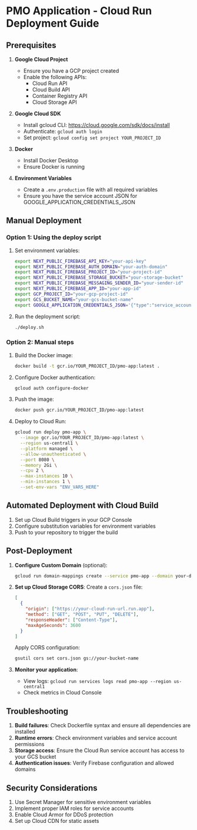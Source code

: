 # PMO Application - Cloud Run Deployment Guide

## Prerequisites

1. **Google Cloud Project**
   - Ensure you have a GCP project created
   - Enable the following APIs:
     - Cloud Run API
     - Cloud Build API
     - Container Registry API
     - Cloud Storage API

2. **Google Cloud SDK**
   - Install gcloud CLI: https://cloud.google.com/sdk/docs/install
   - Authenticate: `gcloud auth login`
   - Set project: `gcloud config set project YOUR_PROJECT_ID`

3. **Docker**
   - Install Docker Desktop
   - Ensure Docker is running

4. **Environment Variables**
   - Create a `.env.production` file with all required variables
   - Ensure you have the service account JSON for GOOGLE_APPLICATION_CREDENTIALS_JSON

## Manual Deployment

### Option 1: Using the deploy script

1. Set environment variables:
   ```bash
   export NEXT_PUBLIC_FIREBASE_API_KEY="your-api-key"
   export NEXT_PUBLIC_FIREBASE_AUTH_DOMAIN="your-auth-domain"
   export NEXT_PUBLIC_FIREBASE_PROJECT_ID="your-project-id"
   export NEXT_PUBLIC_FIREBASE_STORAGE_BUCKET="your-storage-bucket"
   export NEXT_PUBLIC_FIREBASE_MESSAGING_SENDER_ID="your-sender-id"
   export NEXT_PUBLIC_FIREBASE_APP_ID="your-app-id"
   export GCP_PROJECT_ID="your-gcp-project-id"
   export GCS_BUCKET_NAME="your-gcs-bucket-name"
   export GOOGLE_APPLICATION_CREDENTIALS_JSON='{"type":"service_account",...}'
   ```

2. Run the deployment script:
   ```bash
   ./deploy.sh
   ```

### Option 2: Manual steps

1. Build the Docker image:
   ```bash
   docker build -t gcr.io/YOUR_PROJECT_ID/pmo-app:latest .
   ```

2. Configure Docker authentication:
   ```bash
   gcloud auth configure-docker
   ```

3. Push the image:
   ```bash
   docker push gcr.io/YOUR_PROJECT_ID/pmo-app:latest
   ```

4. Deploy to Cloud Run:
   ```bash
   gcloud run deploy pmo-app \
     --image gcr.io/YOUR_PROJECT_ID/pmo-app:latest \
     --region us-central1 \
     --platform managed \
     --allow-unauthenticated \
     --port 8080 \
     --memory 2Gi \
     --cpu 2 \
     --max-instances 10 \
     --min-instances 1 \
     --set-env-vars "ENV_VARS_HERE"
   ```

## Automated Deployment with Cloud Build

1. Set up Cloud Build triggers in your GCP Console
2. Configure substitution variables for environment variables
3. Push to your repository to trigger the build

## Post-Deployment

1. **Configure Custom Domain** (optional):
   ```bash
   gcloud run domain-mappings create --service pmo-app --domain your-domain.com --region us-central1
   ```

2. **Set up Cloud Storage CORS**:
   Create a `cors.json` file:
   ```json
   [
     {
       "origin": ["https://your-cloud-run-url.run.app"],
       "method": ["GET", "POST", "PUT", "DELETE"],
       "responseHeader": ["Content-Type"],
       "maxAgeSeconds": 3600
     }
   ]
   ```
   
   Apply CORS configuration:
   ```bash
   gsutil cors set cors.json gs://your-bucket-name
   ```

3. **Monitor your application**:
   - View logs: `gcloud run services logs read pmo-app --region us-central1`
   - Check metrics in Cloud Console

## Troubleshooting

1. **Build failures**: Check Dockerfile syntax and ensure all dependencies are installed
2. **Runtime errors**: Check environment variables and service account permissions
3. **Storage access**: Ensure the Cloud Run service account has access to your GCS bucket
4. **Authentication issues**: Verify Firebase configuration and allowed domains

## Security Considerations

1. Use Secret Manager for sensitive environment variables
2. Implement proper IAM roles for service accounts
3. Enable Cloud Armor for DDoS protection
4. Set up Cloud CDN for static assets 